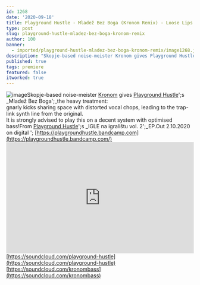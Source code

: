 ```yaml
---
id: 1268
date: '2020-09-18'
title: Playground Hustle - Mladež Bez Boga (Kronom Remix) - Loose Lips
type: post
slug: playground-hustle-mladez-bez-boga-kronom-remix
author: 100
banner:
  - imported/playground-hustle-mladez-bez-boga-kronom-remix/image1268.jpeg
description: "Skopje-based noise-meister Kronom gives Playground Hustle's Mladež Bez Boga\_the heavy treatment:gnarly kicks sharing space with distorted vocal chops, leading to the trap-link synth line from the original.It is strongly advised to play this on a decent system with optimised bass! From Playground Hustle's IGLE na igralištu vol. 2\_EP. Out 2.10.2020 on digital – https://playgroundhustle.bandcamp.com https://soundcloud.com/playground-hustlehttps://soundcloud.com/kronombass [...]Read More..."
published: true
tags: premiere
featured: false
itworked: true
---
```

![image](../imported/playground-hustle-mladez-bez-boga-kronom-remix/image1268.jpeg)Skopje-based noise-meister [Kronom](https://soundcloud.com/kronombass) gives [Playground Hustle](https://playgroundhustle.bandcamp.com/)';s _Mladež Bez Boga';_the heavy treatment:  
gnarly kicks sharing space with distorted vocal chops, leading to the trap-link synth line from the original.  
It is strongly advised to play this on a decent system with optimised bass!From [Playground Hustle](https://playgroundhustle.bandcamp.com/)';s _IGLE na igralištu vol. 2';_EP.Out 2.10.2020 on digital '; [https://playgroundhustle.bandcamp.com](https://playgroundhustle.bandcamp.com/)<iframe width='100%' height='300' scrolling='no' frameborder='no' allow='autoplay' src='https://w.soundcloud.com/player/?url=https%3A//api.soundcloud.com/tracks/895461247&color=%23ff5500&auto_play=false&hide_related=false&show_comments=true&show_user=true&show_reposts=false&show_teaser=true'></iframe>[https://soundcloud.com/playground-hustle](https://soundcloud.com/playground-hustle)  
[https://soundcloud.com/kronombass](https://soundcloud.com/kronombass)